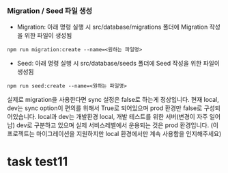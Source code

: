 ### Migration / Seed 파일 생성

- Migration: 아래 명령 실행 시 src/database/migrations 폴더에 Migration 작성을 위한 파일이 생성됨

```
npm run migration:create --name=<원하는 파일명>
```

- Seed: 아래 명령 실행 시 src/database/seeds 폴더에 Seed 작성을 위한 파일이 생성됨

```
npm run seed:create --name=<원하는 파일명>
```

실제로 migration을 사용한다면 sync 설정은 false로 하는게 정상입니다.
현재 local, dev는 sync option이 편의를 위해서 True로 되어있으며 prod 환경만 false로 구성되어있습니다.
local과 dev는 개발환경 local, 개발 테스트를 위한 서버(변경이 자주 일어남) dev로 구분하고 있으며 실제 서비스레벨에서 운용되는 것은 prod 환경입니다.
(이 프로젝트는 마이그레이션을 지원하지만 local 환경에서만 계속 사용함을 인지해주세요)

# task test11